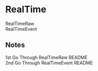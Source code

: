 # RealTime
RealTimeRaw<br />
RealTimeEvent<br />


## Notes
1st Go Through RealTimeRaw README <br />
2nd Go Through RealTimeEvent README <br />



